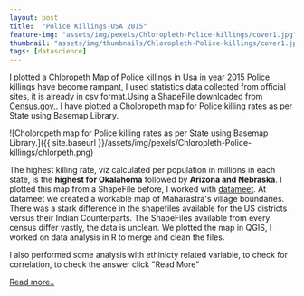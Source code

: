```yaml
---
layout: post
title:  "Police Killings-USA 2015"
feature-img: "assets/img/pexels/Chloropleth-Police-killings/cover1.jpg"
thumbnail: "assets/img/thumbnails/Chloropleth-Police-killings/cover1.jpg"
tags: [datascience]
---
```


I plotted a Chloropeth Map of Police killings in Usa in year 2015
Police killings have become rampant, I used statistics data collected from official sites, it is already in csv format.Using a ShapeFile downloaded from [Census.gov.](https://www.census.gov/geo/maps-data/data/tiger-cart-boundary.html). I have plotted a Choloropeth map for Police killing rates as per State using Basemap Library.


![Choloropeth map for Police killing rates as per State using Basemap Library.]({{ site.baseurl }}/assets/img/pexels/Chloropleth-Police-killings/chlorpeth.png)


The highest killing rate, viz calculated per population in millions in each state, is the **highest for Okalahoma** followed by **Arizona and Nebraska**.
I plotted this map from a ShapeFile before, I worked with [datameet](http://datameet.org/chapters/pune/). At datameet we created a workable map of Maharastra's village boundaries. There was a stark difference in the shapefiles available for the US districts versus their Indian Counterparts. The ShapeFiles available from every census differ vastly, the data is unclean. We plotted the map in QGIS, I worked on data analysis in R to merge and clean the files.

I also performed some analysis with ethinicty related variable, to check for correlation, to  check the answer click "Read More"

[Read more..](https://github.com/ashm8206/PoliceKillings/blob/master/police_killings.ipynb)
